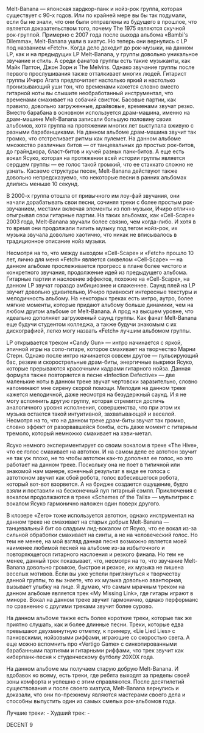 Melt-Banana — японская хардкор-панк и нойз-рок группа, которая существует с 90-х годов. Или по крайней мере вы бы так подумали, если бы не знали, что они были отправлены из будущего в прошлое, что является доказательством того, почему The 1975 являются скучной рок-группой. Примерно с 2007 года после выхода альбома «Bambi's Dilemma», Melt-Banana ушли в хиатус. Но теперь они вернулись с LP под названием «Fetch». Когда дело доходит до рок-музыки, на данном LP, как и на предыдущих LP Melt-Banana, у группы довольно уникальное звучание и стиль. А среди фанатов группы есть такие музыканты, как Майк Паттон, Джон Зорн и The Melvins. Однако звучание группы после первого прослушивания также отталкивает многих людей. Гитарист группы Ичиро Агата предпочитает настолько яркий и настолько пронизывающий уши тон, что временами кажется словно вместо гитарной ноты вы слышите необработанный инструментал, что временами смахивает на собачий свисток. Басовые партии, как правило, довольно загруженные, драйвовые, временами звучат резко. Вместо барабана в основном используется драм-машина, именно на драм-машине Melt-Banana записали большую половину своих альбомов, хотя группа на протяжении многих лет выступала вживую с разными барабанщиками. На данном альбоме драм-машина звучит так громко, что отстреливает ритмы как пулемет. На данном альбоме множество различных битов — от танцевальных до простых рок-битов, до грайндкора, бласт-битов и кучей разных панк-битов. А еще есть вокал Ясуко, которая на протяжении всей истории группы является сердцем группы — ее голос такой громкий, что ее стаккато сложно не узнать. Касаемо структуры песен, Melt-Banana действуют также довольно непредсказуемо, что некоторые песни в ранних альбомах длились меньше 10 секунд.

В 2000-х группа отошла от привычного им лоу-фай звучания, они начали дорабатывать свои песни, сочиняя треки с более простым рок-звучанием, местами включая элементы из поп-музыки, Ичиро отлично отыгрывал свои гитарные партии. На таких альбомах, как «Cell-Scape» 2003 года, Melt-Banana звучали более связно, чем когда-либо. И хотя в то время они продолжали пилить музыку под тегом нойз-рок, их музыка звучала довольно хаотично, что никак не вписывалось в традиционное описание нойз музыки.

Несмотря на то, что между выходом «Cell-Scape» и «Fetch» прошло 10 лет, лично для меня «Fetch» является сиквелом «Cell-Scape» — на данном альбоме прослеживается прогресс в плане более чистого и конкретного звучания, продолжение идей из предыдущего альбома. Гитарные партии и наслоение эффектов, похожие на «Cell-Scape», на данном LP звучат гораздо амбициознее и слаженнее. Саунд плей на LP звучит довольно удивительно, Ичиро привносит интересные текстуры и мелодичность альбому. На некоторых треках есть интро, аутро, более мягкие моменты, которые придают альбому больше динамики, чем на любом другом альбоме от Melt-Banana. А прод на высшем уровне, что идеально дополняет загруженный саунд группы. Как фанат Melt-Banana еще будучи студентом колледжа, а также будучи знакомым с их дискографией, легко могу назвать «Fetch» лучшим альбомом группы.

LP открывается треком «Candy Gun» — интро начинается с яркой, эпичной игры на соло-гитаре, которое смахивает на творчество Марни Стерн. Однако после интро начинается совсем другое — пульсирующий бас, резкие и скорострельные драм-биты, энергичные выкрики Ясуко, которые прерываются красочными кадрами гитарного нойза. Данная формула также повторяется в песне «Infection Defective» — две маленькие ноты в данном треке звучат чертовски заразительно, словно напоминают мне сирену скорой помощи. Мелодия на данном треке кажется мелодичной, даже несмотря на безудержный саунд. И я не могу вспомнить другую группу, которая стремится достичь аналогичного уровня исполнения, совершенства, что при этом их музыка остается такой интуитивной, захватывающей и веселой. Несмотря на то, что на данном треке драм-биты звучат так громко, словно эффект от разорвавшейся бомбы, есть даже момент с гитарным тремоло, который немножко смахивает на хэви-метал.

Ясуко немного экспериментирует со своим вокалом в треке «The Hive», что ее голос смахивает на автотюн. И на самом деле ее автотюн звучит не так уж плохо, не то чтобы автотюн как-то дополнял ее голос, но это работает на данном треке. Поскольку она не поет в типичной или знакомой нам манере, конечный результат в виде ее голоса с автотюном звучит как сбой робота, голос взбесившегося робота, который вот-вот взорвется. А на бридже создается ощущение, будто взяли и поставили на бесконечный луп гитарный сэмпл. Приключения с вокалом продолжаются в треке «Schemes of the Tails» — мультитрек с вокалом Ясуко гармонично наложен один поверх другого.

В клозере «Zero» тоже используется автотюн, однако инструментал на данном треке не смахивает на старых добрых Melt-Banana — танцевальный бит со сладким лид-вокалом от Ясуко, что ее вокал из-за сильной обработки смахивает на синты, а не на человеческий голос. Но тем не менее, на мой взгляд данная песня возможно является моей наименее любимой песней на альбоме из-за избыточного и повторяющегося гитарного наслоения и резкого финала. Но тем не менее, данный трек показывает, что, несмотря на то, что звучание Melt-Banana довольно громкое, быстрое и резкое, их музыка не лишена веселых мотивов. Если вы уже успели приглянуться к творчеству данной группы, то вы знаете, что их музыка довольно авантюрная, вызывает улыбку на лице. Я думаю, что самым мрачным треком на данном альбоме является трек «My Missing Link», где гитары играют в миноре. Вокал на данном треке звучит гармонично, однако перформанс по сравнению с другими треками звучит более сурово.

На данном альбоме также есть более короткие треки, которые так же приятно слушать, как и более длинные песни. Треки, которые едва превышают двухминутную отметку, к примеру, «Lie Lied Lies» с панковскими, нойзовыми риффами, играющие со скоростью света. А еще можно вспомнить про «Vertigo Game» с синкопированными барабанными партиями и гитарными риффами, что трек звучит как киберпанк-песня к студенческому футболу 20XDX года.

На данном альбоме мы получаем старую добрую Melt-Banana. И вдобавок ко всему, есть треки, где ребята выходят за пределы своей зоны комфорта и успешно с этим справляются. После десятилетий существования и после своего хиатуса, Melt-Banana вернулись и доказали, что они по-прежнему являются мастерами своего дела и способны выпустить один из самых смелых рок-альбомов года.

Лучшие треки: -
Худший трек: -

DECENT 9
